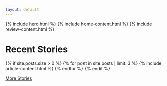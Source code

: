 ```yaml
---
layout: default
---
```


{% include hero.html %}
{% include home-content.html %}
{% include review-content.html %}
<div class="container">
    <div class="row">
        <div class="col col-12 col-d-10 col-m-12 push-m-0 push-d-1">
            <div class="contaniner__inner">
                <h1>Recent Stories</h1>
                <div class="row grid">
                    {% if site.posts.size > 0 %}
                    {% for post in site.posts | limit: 3 %}
                    {% include article-content.html %}
                    {% endfor %}
                    {% endif %}
                </div>
            </div>
        </div>
    </div>
</div>

<div class="container">
    <div class="row">
        <div class="col col-12 col-d-10 col-m-12 push-m-0 push-d-1">
            <div class="contaniner__inner">
                <p><a class="button" href="{{site.baseurl}}/about">More Stories</a></p>
            </div>
        </div>
    </div>
</div>
